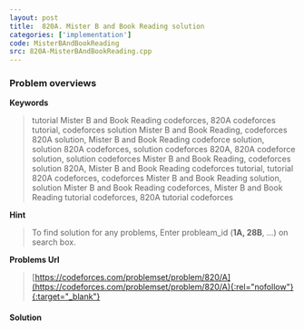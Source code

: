 ```yaml
---
layout: post
title:  820A. Mister B and Book Reading solution
categories: ['implementation']
code: MisterBAndBookReading
src: 820A-MisterBAndBookReading.cpp
---
```

### **Problem overviews**

**Keywords**
> tutorial Mister B and Book Reading codeforces, 820A codeforces tutorial, codeforces solution Mister B and Book Reading, codeforces 820A solution, Mister B and Book Reading codeforce solution, solution 820A codeforces, solution codeforces 820A, 820A codeforce solution, solution codeforces Mister B and Book Reading, codeforces solution 820A, Mister B and Book Reading codeforces tutorial, tutorial 820A codeforces, codeforces Mister B and Book Reading solution, solution Mister B and Book Reading codeforces, Mister B and Book Reading tutorial codeforces, 820A tutorial codeforces

**Hint**
> To find solution for any problems, Enter probleam_id (**1A, 28B**, ...) on search box. 

**Problems Url**
> [https://codeforces.com/problemset/problem/820/A](https://codeforces.com/problemset/problem/820/A){:rel="nofollow"}{:target="_blank"}

#### **Solution**



